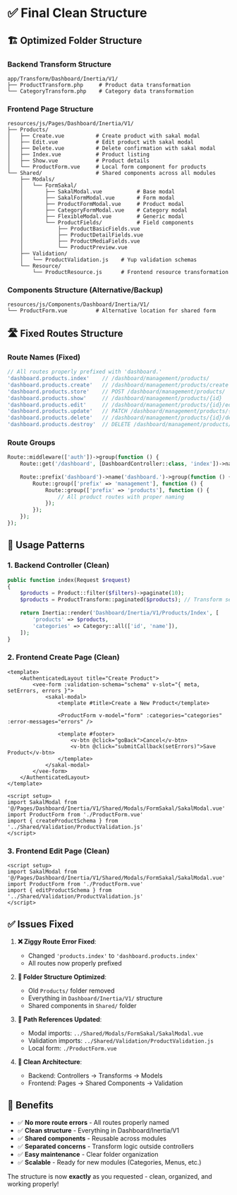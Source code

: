 # ✅ Final Clean Structure

## 🏗️ **Optimized Folder Structure**

### **Backend Transform Structure**
```
app/Transform/Dashboard/Inertia/V1/
├── ProductTransform.php     # Product data transformation
└── CategoryTransform.php    # Category data transformation
```

### **Frontend Page Structure**
```
resources/js/Pages/Dashboard/Inertia/V1/
├── Products/
│   ├── Create.vue          # Create product with sakal modal
│   ├── Edit.vue            # Edit product with sakal modal
│   ├── Delete.vue          # Delete confirmation with sakal modal
│   ├── Index.vue           # Product listing
│   ├── Show.vue            # Product details
│   └── ProductForm.vue     # Local form component for products
└── Shared/                 # Shared components across all modules
    ├── Modals/
    │   └── FormSakal/
    │       ├── SakalModal.vue           # Base modal
    │       ├── SakalFormModal.vue       # Form modal
    │       ├── ProductFormModal.vue     # Product modal
    │       ├── CategoryFormModal.vue    # Category modal
    │       ├── FlexibleModal.vue        # Generic modal
    │       └── ProductFields/           # Field components
    │           ├── ProductBasicFields.vue
    │           ├── ProductDetailFields.vue
    │           ├── ProductMediaFields.vue
    │           └── ProductPreview.vue
    ├── Validation/
    │   └── ProductValidation.js    # Yup validation schemas
    └── Resource/
        └── ProductResource.js      # Frontend resource transformation
```

### **Components Structure** (Alternative/Backup)
```
resources/js/Components/Dashboard/Inertia/V1/
└── ProductForm.vue         # Alternative location for shared form
```

## 🛣️ **Fixed Routes Structure**

### **Route Names (Fixed)**
```php
// All routes properly prefixed with 'dashboard.'
'dashboard.products.index'    // /dashboard/management/products/
'dashboard.products.create'   // /dashboard/management/products/create
'dashboard.products.store'    // POST /dashboard/management/products/
'dashboard.products.show'     // /dashboard/management/products/{id}
'dashboard.products.edit'     // /dashboard/management/products/{id}/edit
'dashboard.products.update'   // PATCH /dashboard/management/products/{id}
'dashboard.products.delete'   // /dashboard/management/products/{id}/delete
'dashboard.products.destroy'  // DELETE /dashboard/management/products/{id}
```

### **Route Groups**
```php
Route::middleware(['auth'])->group(function () {
    Route::get('/dashboard', [DashboardController::class, 'index'])->name('dashboard');
    
    Route::prefix('dashboard')->name('dashboard.')->group(function () {
        Route::group(['prefix' => 'management'], function () {
            Route::group(['prefix' => 'products'], function () {
                // All product routes with proper naming
            });
        });
    });
});
```

## 🎯 **Usage Patterns**

### **1. Backend Controller (Clean)**
```php
public function index(Request $request)
{
    $products = Product::filter($filters)->paginate(10);
    $products = ProductTransform::paginated($products); // Transform separated
    
    return Inertia::render('Dashboard/Inertia/V1/Products/Index', [
        'products' => $products,
        'categories' => Category::all(['id', 'name']),
    ]);
}
```

### **2. Frontend Create Page (Clean)**
```vue
<template>
    <AuthenticatedLayout title="Create Product">
        <vee-form :validation-schema="schema" v-slot="{ meta, setErrors, errors }">
            <sakal-modal>
                <template #title>Create a New Product</template>
                
                <ProductForm v-model="form" :categories="categories" :error-messages="errors" />
                
                <template #footer>
                    <v-btn @click="goBack">Cancel</v-btn>
                    <v-btn @click="submitCallback(setErrors)">Save Product</v-btn>
                </template>
            </sakal-modal>
        </vee-form>
    </AuthenticatedLayout>
</template>

<script setup>
import SakalModal from '@/Pages/Dashboard/Inertia/V1/Shared/Modals/FormSakal/SakalModal.vue'
import ProductForm from './ProductForm.vue'
import { createProductSchema } from '../Shared/Validation/ProductValidation.js'
</script>
```

### **3. Frontend Edit Page (Clean)**
```vue
<script setup>
import SakalModal from '@/Pages/Dashboard/Inertia/V1/Shared/Modals/FormSakal/SakalModal.vue'
import ProductForm from './ProductForm.vue'
import { editProductSchema } from '../Shared/Validation/ProductValidation.js'
</script>
```

## ✅ **Issues Fixed**

1. **❌ Ziggy Route Error Fixed**: 
   - Changed `'products.index'` to `'dashboard.products.index'`
   - All routes now properly prefixed

2. **📁 Folder Structure Optimized**:
   - Old `Products/` folder removed
   - Everything in `Dashboard/Inertia/V1/` structure
   - Shared components in `Shared/` folder

3. **🔗 Path References Updated**:
   - Modal imports: `../Shared/Modals/FormSakal/SakalModal.vue`
   - Validation imports: `../Shared/Validation/ProductValidation.js`
   - Local form: `./ProductForm.vue`

4. **🧹 Clean Architecture**:
   - Backend: Controllers → Transforms → Models
   - Frontend: Pages → Shared Components → Validation

## 🚀 **Benefits**

- ✅ **No more route errors** - All routes properly named
- ✅ **Clean structure** - Everything in Dashboard/Inertia/V1
- ✅ **Shared components** - Reusable across modules
- ✅ **Separated concerns** - Transform logic outside controllers
- ✅ **Easy maintenance** - Clear folder organization
- ✅ **Scalable** - Ready for new modules (Categories, Menus, etc.)

The structure is now **exactly** as you requested - clean, organized, and working properly!